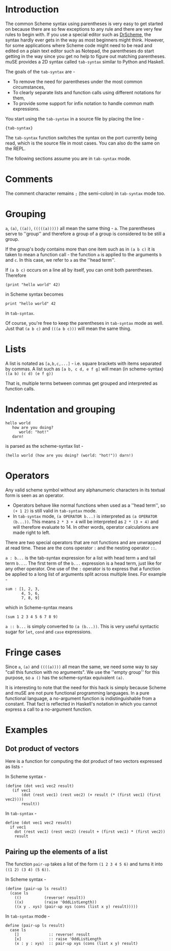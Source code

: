 

# Introduction #

The common Scheme syntax using parentheses is very easy to get started on because there are so few exceptions to any rule and there are very few rules to begin with. If you use a special editor such as [DrScheme](http://plt-scheme.org), the syntax hardly ever gets in the way as most beginners might think. However, for some applications where Scheme code might need to be read and edited on a plain text editor such as Notepad, the parentheses do start getting in the way since you get no help to figure out matching parentheses. muSE provides a 2D syntax called `tab-syntax` similar to Python and Haskell.

The goals of the `tab-syntax` are -
  * To remove the need for parentheses under the most common circumstances,
  * To clearly separate lists and function calls using different notations for them,
  * To provide some support for infix notation to handle common math expressions.

You start using the `tab-syntax` in a source file by placing the line -
```
{tab-syntax}
```
The `tab-syntax` function switches the syntax on the port currently being read, which is the source file in most cases. You can also do the same on the REPL.

The following sections assume you are in `tab-syntax` mode.

# Comments #

The comment character remains `;` (the semi-colon) in `tab-syntax` mode too.

# Grouping #

`a`, `(a)`, `((a))`, `(((((a)))))` all mean the same thing - `a`. The parentheses serve to ''group'' and therefore a group of a group is considered to be still a group.

If the group's body contains more than one item such as in `(a b c)` it is taken to mean a function call - the function `a` is applied to the arguments `b` and `c`. In this case, we refer to `a` as the ''head term''.

If `(a b c)` occurs on a line all by itself, you can omit both parentheses. Therefore
```
(print "hello world" 42)
```
in Scheme syntax becomes
```
print "hello world" 42
```
in `tab-syntax`.

Of course, you're free to keep the parentheses in `tab-syntax` mode as well. Just that `(a b c)` and `(((a b c)))` will mean the same thing.

# Lists #

A list is notated as `[a,b,c,...]` - i.e. square brackets with items separated by commas. A list such as `[a b, c d, e f g]` will mean (in scheme-syntax) `((a b) (c d) (e f g))`

That is, multiple terms between commas get grouped and interpreted as function calls.

# Indentation and grouping #

```
hello world
   how are you doing?
      world: "hot!"
   darn!
```
is parsed as the scheme-syntax list -
```
(hello world (how are you doing? (world: "hot!")) darn!)
```

# Operators #

Any valid scheme symbol without any alphanumeric characters in its
textual form is seen as an operator.
  * Operators behave like normal functions when used as a ''head term'', so `(+ 1 2)` is still valid in `tab-syntax` mode.
  * In `tab-syntax` mode, `(a OPERATOR b...)` is interpreted as `(a OPERATOR (b...))`. This means `2 * 3 + 4` will be interpreted as `2 * (3 + 4)` and will therefore evaluate to 14. In other words, operator calculations are made right to left.

There are two special operators that are not functions and are
unwrapped at read time. These are the cons operator `:` and the
nesting operator `::`.

`a : b...` is the tab-syntax expression for a list with head term `a` and tail term `b...`. The first term of the `b...` expression is a head term, just like for any other operator. One use of the `:` operator is to express that a function be applied to a long list of arguments split across multiple lines. For example -

```
sum : [1, 2, 3,
       4, 5, 6,
       7, 8, 9]
```

which in Scheme-syntax means
```
(sum 1 2 3 4 5 6 7 8 9)
```

`a :: b...` is simply converted to `(a (b...))`. This is very useful syntactic sugar for `let`, `cond` and `case` expressions.

# Fringe cases #

Since `a`, `(a)` and `((((a))))` all mean the same, we need some way to say "call this function with no arguments". We use the ''empty group'' for this purpose, so `a ()` has the scheme-syntax equivalent `(a)`.

It is interesting to note that the need for this hack is simply because Scheme and muSE are not pure functional programming languages. In a pure functional language, a no-argument function is indistinguishable from a constant. That fact is reflected in Haskell's notation in which you cannot express a call to a no-argument function.

# Examples #

## Dot product of vectors ##
Here is a function for computing the dot product of two vectors expressed as lists -

In Scheme syntax -
```
(define (dot vec1 vec2 result)
   (if vec1 
       (dot (rest vec1) (rest vec2) (+ result (* (first vec1) (first vec2))))
       result))
```

In `tab-syntax` -
```
define (dot vec1 vec2 result)
  if vec1
    dot (rest vec1) (rest vec2) (result + (first vec1) * (first vec2))
    result
```


## Pairing up the elements of a list ##

The function `pair-up` takes a list of the form `(1 2 3 4 5 6)` and turns it into `((1 2) (3 4) (5 6))`.

In Scheme syntax -
```
(define (pair-up ls result)
  (case ls
    (()          (reverse! result))
    ((x)         (raise 'OddListLength))
    ((x y . xys) (pair-up xys (cons (list x y) result)))))
```

In `tab-syntax` mode -
```
define (pair-up ls result)
  case ls
    []             :: reverse! result
    [x]            :: raise 'OddListLength
    (x : y : xys)  :: pair-up xys (cons (list x y) result)
```
